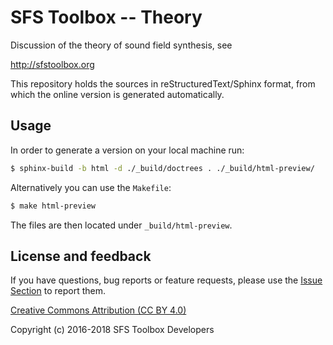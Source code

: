 SFS Toolbox -- Theory
=====================

Discussion of the theory of sound field synthesis, see

http://sfstoolbox.org

This repository holds the sources in reStructuredText/Sphinx format, from which
the online version is generated automatically.

## Usage

In order to generate a version on your local machine run:

```bash
$ sphinx-build -b html -d ./_build/doctrees . ./_build/html-preview/
```

Alternatively you can use the <code>Makefile</code>:

```bash
$ make html-preview
```

The files are then located under `_build/html-preview`.

## License and feedback

If you have questions, bug reports or feature requests, please use the [Issue
Section](https://github.com/sfstoolbox/sfs-documentation/issues) to report them.

[Creative Commons Attribution (CC BY
4.0)](https://creativecommons.org/licenses/by/4.0/)

Copyright (c) 2016-2018 SFS Toolbox Developers

